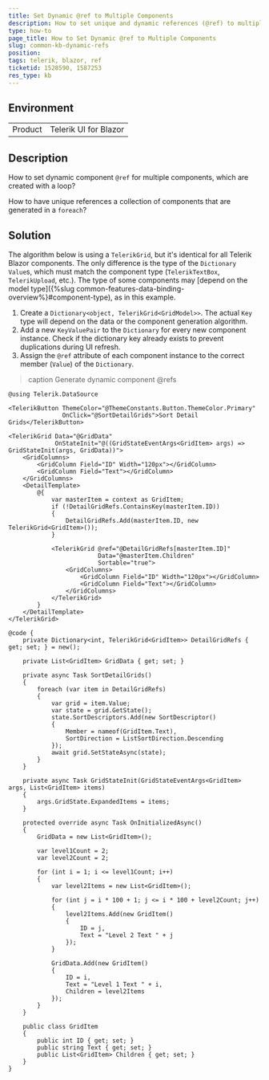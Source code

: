 ```yaml
---
title: Set Dynamic @ref to Multiple Components
description: How to set unique and dynamic references (@ref) to multiple components, which are generated in a foreach loop.
type: how-to
page_title: How to Set Dynamic @ref to Multiple Components
slug: common-kb-dynamic-refs
position: 
tags: telerik, blazor, ref
ticketid: 1528590, 1587253
res_type: kb
---
```


## Environment

<table>
    <tbody>
        <tr>
            <td>Product</td>
            <td>Telerik UI for Blazor</td>
        </tr>
    </tbody>
</table>

## Description

How to set dynamic component `@ref` for multiple components, which are created with a loop?

How to have unique references a collection of components that are generated in a `foreach`?

## Solution

The algorithm below is using a `TelerikGrid`, but it's identical for all Telerik Blazor components. The only difference is the type of the `Dictionary` `Value`s, which must match the component type (`TelerikTextBox`, `TelerikUpload`, etc.). The type of some components may [depend on the model type]({%slug common-features-data-binding-overview%}#component-type), as in this example.

1. Create a `Dictionary<object, TelerikGrid<GridModel>>`. The actual `Key` type will depend on the data or the component generation algorithm.
1. Add a new `KeyValuePair` to the `Dictionary` for every new component instance. Check if the dictionary key already exists to prevent duplications during UI refresh.
1. Assign the `@ref` attribute of each component instance to the correct member (`Value`) of the `Dictionary`.

>caption Generate dynamic component @refs

````CSHTML
@using Telerik.DataSource

<TelerikButton ThemeColor="@ThemeConstants.Button.ThemeColor.Primary"
               OnClick="@SortDetailGrids">Sort Detail Grids</TelerikButton>

<TelerikGrid Data="@GridData"
             OnStateInit="@((GridStateEventArgs<GridItem> args) => GridStateInit(args, GridData))">
    <GridColumns>
        <GridColumn Field="ID" Width="120px"></GridColumn>
        <GridColumn Field="Text"></GridColumn>
    </GridColumns>
    <DetailTemplate>
        @{
            var masterItem = context as GridItem;
            if (!DetailGridRefs.ContainsKey(masterItem.ID))
            {
                DetailGridRefs.Add(masterItem.ID, new TelerikGrid<GridItem>());
            }

            <TelerikGrid @ref="@DetailGridRefs[masterItem.ID]"
                         Data="@masterItem.Children"
                         Sortable="true">
                <GridColumns>
                    <GridColumn Field="ID" Width="120px"></GridColumn>
                    <GridColumn Field="Text"></GridColumn>
                </GridColumns>
            </TelerikGrid>
        }
    </DetailTemplate>
</TelerikGrid>

@code {
    private Dictionary<int, TelerikGrid<GridItem>> DetailGridRefs { get; set; } = new();

    private List<GridItem> GridData { get; set; }

    private async Task SortDetailGrids()
    {
        foreach (var item in DetailGridRefs)
        {
            var grid = item.Value;
            var state = grid.GetState();
            state.SortDescriptors.Add(new SortDescriptor()
            {
                Member = nameof(GridItem.Text),
                SortDirection = ListSortDirection.Descending
            });
            await grid.SetStateAsync(state);            
        }
    }

    private async Task GridStateInit(GridStateEventArgs<GridItem> args, List<GridItem> items)
    {
        args.GridState.ExpandedItems = items;
    }

    protected override async Task OnInitializedAsync()
    {
        GridData = new List<GridItem>();

        var level1Count = 2;
        var level2Count = 2;

        for (int i = 1; i <= level1Count; i++)
        {
            var level2Items = new List<GridItem>();

            for (int j = i * 100 + 1; j <= i * 100 + level2Count; j++)
            {
                level2Items.Add(new GridItem()
                {
                    ID = j,
                    Text = "Level 2 Text " + j
                });
            }

            GridData.Add(new GridItem()
            {
                ID = i,
                Text = "Level 1 Text " + i,
                Children = level2Items
            });
        }
    }

    public class GridItem
    {
        public int ID { get; set; }
        public string Text { get; set; }
        public List<GridItem> Children { get; set; }
    }
}
````
